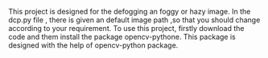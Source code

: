 This project is designed for the defogging an foggy or hazy image.
In the dcp.py file , there is given an default image path ,so that you should change according to your requirement.
To use this project, firstly download the code and them install the package  opencv-pythone.
This package is designed with the help of opencv-python package.
